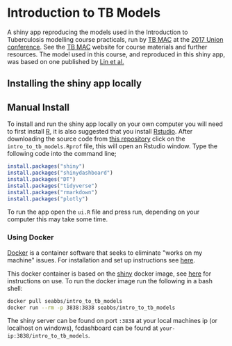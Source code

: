 
Introduction to TB Models
=========================

A shiny app reproducing the models used in the Introduction to Tuberculosis modelling course practicals, run by [TB MAC](http://tb-mac.org/) at the [2017 Union conference](http://guadalajara.worldlunghealth.org/about-us). See the [TB MAC](http://tb-mac.org/) website for course materials and further resources. The model used in this course, and reproduced in this shiny app, was based on one published by [Lin et al.](http://www.who.int/bulletin/volumes/90/10/11-101436.pdf)

Installing the shiny app locally
--------------------------------

Manual Install
--------------

To install and run the shiny app locally on your own computer you will need to first install [R](https://www.r-project.org/), it is also suggested that you install [Rstudio](https://www.rstudio.com/products/rstudio/download/). After downloading the source code from [this repository](https://www.github.com/seabbs/intro_to_tb_models) click on the `intro_to_tb_models.Rprof` file, this will open an Rstudio window. Type the following code into the command line;

``` r
install.packages("shiny")
install.packages("shinydashboard")
install.packages("DT")
install.packages("tidyverse")
install.packages("rmarkdown")
install.packages("plotly")
```

To run the app open the `ui.R` file and press run, depending on your computer this may take some time.

### Using Docker

[Docker](https://www.docker.com/what-docker) is a container software that seeks to eliminate "works on my machine" issues. For installation and set up instructions see [here](https://www.docker.com/community-edition).

This docker container is based on the [shiny](https://hub.docker.com/r/rocker/shiny/) docker image, see [here](https://github.com/rocker-org/shiny) for instructions on use. To run the docker image run the following in a bash shell:

``` bash
docker pull seabbs/intro_to_tb_models
docker run --rm -p 3838:3838 seabbs/intro_to_tb_models
```

The shiny server can be found on port `:3838` at your local machines ip (or localhost on windows), fcdashboard can be found at `your-ip:3838/intro_to_tb_models`.
